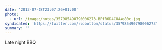 ```yaml
---
date: '2013-07-18T23:07:26+01:00'
photo:
  - url: /images/notes/357985490798006273-BPfR6D4CUAAe80c.jpg
syndicated: 'https://twitter.com/roobottom/status/357985490798006273'
summary: ''
---
```

Late night BBQ 
